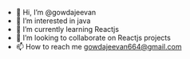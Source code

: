 - 👋 Hi, I’m @gowdajeevan
- 👀 I’m interested in java 
- 🌱 I’m currently learning Reactjs
- 💞️ I’m looking to collaborate on Reactjs projects
- 📫 How to reach me <a>gowdajeevan664@gmail.com</a>

<!---
gowdajeevan/gowdajeevan is a ✨ special ✨ repository because its `README.md` (this file) appears on your GitHub profile.
You can click the Preview link to take a look at your changes.
--->

